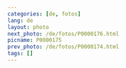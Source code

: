```yaml
---
categories: [de, fotos]
lang: de
layout: photo
next_photo: /de/fotos/P0000176.html
picname: P0000175
prev_photo: /de/fotos/P0000174.html
tags: []
---
```

